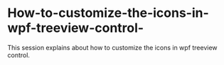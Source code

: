 # How-to-customize-the-icons-in-wpf-treeview-control-
This session explains about how to customize the icons in wpf treeview control.
